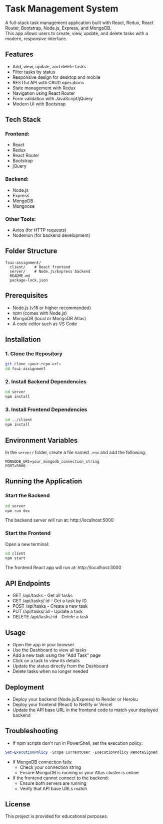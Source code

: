 # Task Management System

A full-stack task management application built with React, Redux, React Router, Bootstrap, Node.js, Express, and MongoDB.  
This app allows users to create, view, update, and delete tasks with a modern, responsive interface.

## Features

- Add, view, update, and delete tasks
- Filter tasks by status
- Responsive design for desktop and mobile
- RESTful API with CRUD operations
- State management with Redux
- Navigation using React Router
- Form validation with JavaScript/jQuery
- Modern UI with Bootstrap

## Tech Stack

### Frontend:
- React
- Redux
- React Router
- Bootstrap
- jQuery

### Backend:
- Node.js
- Express
- MongoDB
- Mongoose

### Other Tools:
- Axios (for HTTP requests)
- Nodemon (for backend development)

## Folder Structure

```
fsui-assignment/
  client/    # React frontend
  server/    # Node.js/Express backend
  README.md
  package-lock.json
```

## Prerequisites

- Node.js (v16 or higher recommended)
- npm (comes with Node.js)
- MongoDB (local or MongoDB Atlas)
- A code editor such as VS Code

## Installation

### 1. Clone the Repository

```bash
git clone <your-repo-url>
cd fsui-assignment
```

### 2. Install Backend Dependencies

```bash
cd server
npm install
```

### 3. Install Frontend Dependencies

```bash
cd ../client
npm install
```

## Environment Variables
In the `server/` folder, create a file named `.env` and add the following:

```env
MONGODB_URI=your_mongodb_connection_string
PORT=5000
```

## Running the Application
### Start the Backend

```bash
cd server
npm run dev
```

The backend server will run at: http://localhost:5000

### Start the Frontend
Open a new terminal:

```bash
cd client
npm start
```

The frontend React app will run at: http://localhost:3000

## API Endpoints
- GET /api/tasks - Get all tasks
- GET /api/tasks/:id - Get a task by ID
- POST /api/tasks - Create a new task
- PUT /api/tasks/:id - Update a task
- DELETE /api/tasks/:id - Delete a task

## Usage
- Open the app in your browser
- Use the Dashboard to view all tasks
- Add a new task using the "Add Task" page
- Click on a task to view its details
- Update the status directly from the Dashboard
- Delete tasks when no longer needed

## Deployment
- Deploy your backend (Node.js/Express) to Render or Heroku
- Deploy your frontend (React) to Netlify or Vercel
- Update the API base URL in the frontend code to match your deployed backend

## Troubleshooting
- If npm scripts don't run in PowerShell, set the execution policy:

```powershell
Set-ExecutionPolicy -Scope CurrentUser -ExecutionPolicy RemoteSigned
```

- If MongoDB connection fails:
  - Check your connection string
  - Ensure MongoDB is running or your Atlas cluster is online
- If the frontend cannot connect to the backend:
  - Ensure both servers are running
  - Verify that API base URLs match

## License
This project is provided for educational purposes.
